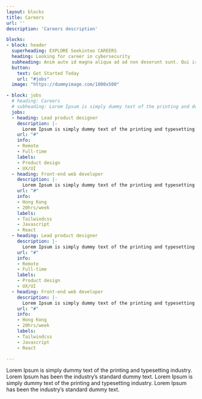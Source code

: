 ```yaml
---
layout: blocks
title: Careers
url: ''
description: 'Careers description'

blocks:
- block: header
  superheading: EXPLORE Seekintoo CAREERS 
  heading: Looking for career in cybersecurity
  subheading: Anim aute id magna aliqua ad ad non deserunt sunt. Qui irure qui lorem cupidatat commodo. Elit sunt amet fugiat veniam occaecat fugiat aliqua ad ad non deserunt sunt.
  button:
    text: Get Started Today
    url: "#jobs"
  image: "https://dummyimage.com/1000x500"

- block: jobs
  # heading: Careers
  # subheading: Lorem Ipsum is simply dummy text of the printing and dolorem upsumes typesetting industry.
  jobs:
  - heading: Lead product designer
    description: |- 
      Lorem Ipsum is simply dummy text of the printing and typesetting industry. Lorem Ipsum has been the industry's standard dummy text ever since the 1500s, when an unknown printer. 
    url: "#"
    info:
    - Remote
    - Full-time
    labels: 
    - Product design
    - UX/UI
  - heading: Front-end web developer
    description: |- 
      Lorem Ipsum is simply dummy text of the printing and typesetting industry. Lorem Ipsum has been the industry's standard dummy text ever since the 1500s, when an unknown printer. 
    url: "#"
    info:
    - Hong Kong
    - 20hrs/week
    labels: 
    - Tailwindcss
    - Javascript
    - React
  - heading: Lead product designer
    description: |- 
      Lorem Ipsum is simply dummy text of the printing and typesetting industry. Lorem Ipsum has been the industry's standard dummy text ever since the 1500s, when an unknown printer. 
    url: "#"
    info:
    - Remote
    - Full-time
    labels: 
    - Product design
    - UX/UI
  - heading: Front-end web developer
    description: |- 
      Lorem Ipsum is simply dummy text of the printing and typesetting industry. Lorem Ipsum has been the industry's standard dummy text ever since the 1500s, when an unknown printer. 
    url: "#"
    info:
    - Hong Kong
    - 20hrs/week
    labels: 
    - Tailwindcss
    - Javascript
    - React

---
```


Lorem Ipsum is simply dummy text of the printing and typesetting industry. Lorem Ipsum has been the industry’s standard dummy text. Lorem Ipsum is simply dummy text of the printing and typesetting industry. Lorem Ipsum has been the industry’s standard dummy text.